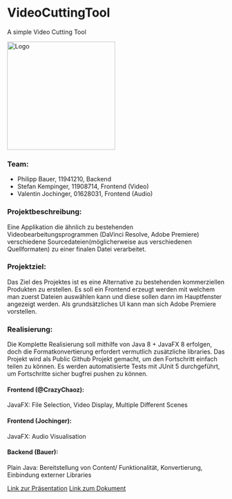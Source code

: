 # VideoCuttingTool

A simple Video Cutting Tool

<img src="https://i.imgur.com/AzaU1bo.png" width="250" title="Logo">

### Team:
* Philipp Bauer, 11941210, Backend
* Stefan Kempinger, 11908714, Frontend (Video)
* Valentin Jochinger, 01628031, Frontend (Audio)

### Projektbeschreibung:
Eine Applikation die ähnlich zu bestehenden Videobearbeitungsprogrammen (DaVinci Resolve, Adobe Premiere) verschiedene Sourcedateien(möglicherweise aus verschiedenen Quellformaten) zu einer finalen Datei verarbeitet.

### Projektziel:
Das Ziel des Projektes ist es eine Alternative zu bestehenden kommerziellen Produkten zu erstellen. Es soll ein Frontend erzeugt werden mit welchem man zuerst Dateien auswählen kann und diese sollen dann im Hauptfenster angezeigt werden. Als grundsätzliches UI kann man sich Adobe Premiere vorstellen.

### Realisierung:
Die Komplette Realisierung soll mithilfe von Java 8 + JavaFX 8 erfolgen, doch die Formatkonvertierung erfordert vermutlich zusätzliche libraries. Das Projekt wird als Public Github Projekt  gemacht, um den Fortschritt einfach teilen zu können. Es werden automatisierte Tests mit JUnit 5 durchgeführt, um Fortschritte sicher bugfrei pushen zu können.

#### Frontend (@CrazyChaoz):
JavaFX: File Selection, Video Display, Multiple Different Scenes

#### Frontend (Jochinger):
JavaFX: Audio Visualisation

#### Backend (Bauer):
Plain Java: Bereitstellung von Content/ Funktionalität, Konvertierung, Einbindung externer Libraries

[Link zur Präsentation](https://docs.google.com/presentation/d/1jPUz3qf9rUpdtvgTDTzwFC3vzDXHXbDY5CD2Jn0httw)
[Link zum Dokument](https://docs.google.com/document/d/1TKOEGw1QCur8rUuCatM31_4fVPAkKvcZSJ5fFjBRuyI)
